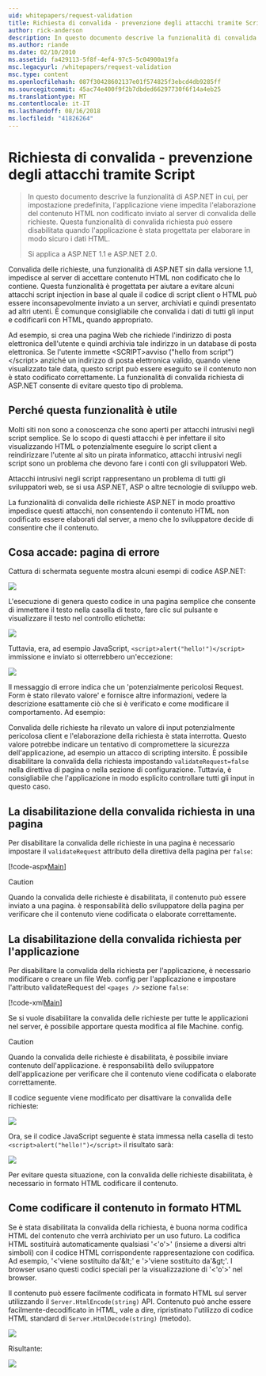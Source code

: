 ```yaml
---
uid: whitepapers/request-validation
title: Richiesta di convalida - prevenzione degli attacchi tramite Script | Microsoft Docs
author: rick-anderson
description: In questo documento descrive la funzionalità di convalida richiesta di ASP.NET in cui, per impostazione predefinita, l'applicazione viene impedita l'elaborazione submitt di contenuto HTML non codificato...
ms.author: riande
ms.date: 02/10/2010
ms.assetid: fa429113-5f8f-4ef4-97c5-5c04900a19fa
msc.legacyurl: /whitepapers/request-validation
msc.type: content
ms.openlocfilehash: 087f30428602137e01f574825f3ebcd4db9285ff
ms.sourcegitcommit: 45ac74e400f9f2b7dbded66297730f6f14a4eb25
ms.translationtype: MT
ms.contentlocale: it-IT
ms.lasthandoff: 08/16/2018
ms.locfileid: "41826264"
---
```

<a name="request-validation---preventing-script-attacks"></a>Richiesta di convalida - prevenzione degli attacchi tramite Script
====================
> In questo documento descrive la funzionalità di ASP.NET in cui, per impostazione predefinita, l'applicazione viene impedita l'elaborazione del contenuto HTML non codificato inviato al server di convalida delle richieste. Questa funzionalità di convalida richiesta può essere disabilitata quando l'applicazione è stata progettata per elaborare in modo sicuro i dati HTML.
> 
> Si applica a ASP.NET 1.1 e ASP.NET 2.0.


Convalida delle richieste, una funzionalità di ASP.NET sin dalla versione 1.1, impedisce al server di accettare contenuto HTML non codificato che lo contiene. Questa funzionalità è progettata per aiutare a evitare alcuni attacchi script injection in base al quale il codice di script client o HTML può essere inconsapevolmente inviato a un server, archiviati e quindi presentato ad altri utenti. È comunque consigliabile che convalida i dati di tutti gli input e codificarli con HTML, quando appropriato.

Ad esempio, si crea una pagina Web che richiede l'indirizzo di posta elettronica dell'utente e quindi archivia tale indirizzo in un database di posta elettronica. Se l'utente immette &lt;SCRIPT&gt;avviso ("hello from script")&lt;/script&gt; anziché un indirizzo di posta elettronica valido, quando viene visualizzato tale data, questo script può essere eseguito se il contenuto non è stato codificato correttamente. La funzionalità di convalida richiesta di ASP.NET consente di evitare questo tipo di problema.

## <a name="why-this-feature-is-useful"></a>Perché questa funzionalità è utile

Molti siti non sono a conoscenza che sono aperti per attacchi intrusivi negli script semplice. Se lo scopo di questi attacchi è per infettare il sito visualizzando HTML o potenzialmente eseguire lo script client a reindirizzare l'utente al sito un pirata informatico, attacchi intrusivi negli script sono un problema che devono fare i conti con gli sviluppatori Web.

Attacchi intrusivi negli script rappresentano un problema di tutti gli sviluppatori web, se si usa ASP.NET, ASP o altre tecnologie di sviluppo web.

La funzionalità di convalida delle richieste ASP.NET in modo proattivo impedisce questi attacchi, non consentendo il contenuto HTML non codificato essere elaborati dal server, a meno che lo sviluppatore decide di consentire che il contenuto.

## <a name="what-to-expect-error-page"></a>Cosa accade: pagina di errore

Cattura di schermata seguente mostra alcuni esempi di codice ASP.NET:

![](request-validation/_static/image1.png)

L'esecuzione di genera questo codice in una pagina semplice che consente di immettere il testo nella casella di testo, fare clic sul pulsante e visualizzare il testo nel controllo etichetta:

![](request-validation/_static/image2.png)

Tuttavia, era, ad esempio JavaScript, `<script>alert("hello!")</script>` immissione e inviato si otterrebbero un'eccezione:

![](request-validation/_static/image3.png)

Il messaggio di errore indica che un 'potenzialmente pericolosi Request. Form è stato rilevato valore' e fornisce altre informazioni, vedere la descrizione esattamente ciò che si è verificato e come modificare il comportamento. Ad esempio:

Convalida delle richieste ha rilevato un valore di input potenzialmente pericolosa client e l'elaborazione della richiesta è stata interrotta. Questo valore potrebbe indicare un tentativo di compromettere la sicurezza dell'applicazione, ad esempio un attacco di scripting intersito. È possibile disabilitare la convalida della richiesta impostando `validateRequest=false` nella direttiva di pagina o nella sezione di configurazione. Tuttavia, è consigliabile che l'applicazione in modo esplicito controllare tutti gli input in questo caso.

## <a name="disabling-request-validation-on-a-page"></a>La disabilitazione della convalida richiesta in una pagina

Per disabilitare la convalida delle richieste in una pagina è necessario impostare il `validateRequest` attributo della direttiva della pagina per `false`:

[!code-aspx[Main](request-validation/samples/sample1.aspx)]

> [!CAUTION]
> Quando la convalida delle richieste è disabilitata, il contenuto può essere inviato a una pagina. è responsabilità dello sviluppatore della pagina per verificare che il contenuto viene codificata o elaborate correttamente.

## <a name="disabling-request-validation-for-your-application"></a>La disabilitazione della convalida richiesta per l'applicazione

Per disabilitare la convalida della richiesta per l'applicazione, è necessario modificare o creare un file Web. config per l'applicazione e impostare l'attributo validateRequest del `<pages />` sezione `false`:

[!code-xml[Main](request-validation/samples/sample2.xml)]

Se si vuole disabilitare la convalida delle richieste per tutte le applicazioni nel server, è possibile apportare questa modifica al file Machine. config.

> [!CAUTION]
> Quando la convalida delle richieste è disabilitata, è possibile inviare contenuto dell'applicazione. è responsabilità dello sviluppatore dell'applicazione per verificare che il contenuto viene codificata o elaborate correttamente.

Il codice seguente viene modificato per disattivare la convalida delle richieste:

![](request-validation/_static/image4.png)

Ora, se il codice JavaScript seguente è stata immessa nella casella di testo `<script>alert("hello!")</script>` il risultato sarà:

![](request-validation/_static/image5.png)

Per evitare questa situazione, con la convalida delle richieste disabilitata, è necessario in formato HTML codificare il contenuto.

## <a name="how-to-html-encode-content"></a>Come codificare il contenuto in formato HTML

Se è stata disabilitata la convalida della richiesta, è buona norma codifica HTML del contenuto che verrà archiviato per un uso futuro. La codifica HTML sostituirà automaticamente qualsiasi '&lt;'o'&gt;' (insieme a diversi altri simboli) con il codice HTML corrispondente rappresentazione con codifica. Ad esempio, '&lt;'viene sostituito da'&amp;lt;' e '&gt;'viene sostituito da'&amp;gt;'. I browser usano questi codici speciali per la visualizzazione di '&lt;'o'&gt;' nel browser.

Il contenuto può essere facilmente codificata in formato HTML sul server utilizzando il `Server.HtmlEncode(string)` API. Contenuto può anche essere facilmente-decodificato in HTML, vale a dire, ripristinato l'utilizzo di codice HTML standard di `Server.HtmlDecode(string)` (metodo).

![](request-validation/_static/image6.png)

Risultante:

![](request-validation/_static/image7.png)
